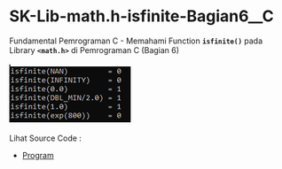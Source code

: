 # SK-Lib-math.h-isfinite-Bagian6__C
Fundamental Pemrograman C - Memahami Function <code><b>isfinite()</b></code> pada Library <code><b>&lt;math.h></b></code> di Pemrograman C (Bagian 6)<br><br>
<img src="https://github.com/RizkyKhapidsyah/SK-Lib-math.h-isfinite-Bagian6__C/blob/master/SK-Lib-math.h-isfinite-Bagian6__C/result/001.PNG"><br><br>
Lihat Source Code : <br>
- <a href="https://github.com/RizkyKhapidsyah/SK-Lib-math.h-isfinite-Bagian6__C/blob/master/SK-Lib-math.h-isfinite-Bagian6__C/Source.c">Program</a>
